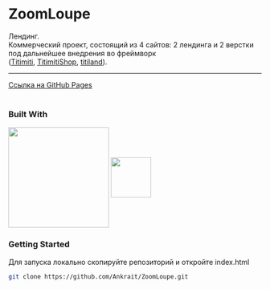 # ZoomLoupe
Лендинг. 
<br />
Коммерческий проект, состоящий из 4 сайтов: 2 лендинга и 2 верстки под дальнейшее внедрения во фреймворк 
<br />
([Titimiti](https://github.com/Ankrait/Titimiti), [TitimitiShop](https://github.com/Ankrait/TitimitiShop), [titiland](https://github.com/Ankrait/titiland)).
<hr />
<a href="https://ankrait.github.io/ZoomLoupe/">Ссылка на GitHub Pages</a>
<br />
<br />

### Built With
<img align="center" src="https://github.com/Ankrait/MyProject/assets/104920129/b5dbb29b-830d-4269-a052-6d8212f8c97d" height="200px"></img>
<img align="center" src="https://github.com/Ankrait/SweetDream/assets/104920129/3011b2de-f5ed-43c1-9759-b277bb130c97" height="80px" />

### Getting Started
Для запуска локально скопируйте репозиторий и откройте index.html
 ```sh
 git clone https://github.com/Ankrait/ZoomLoupe.git
 ```
